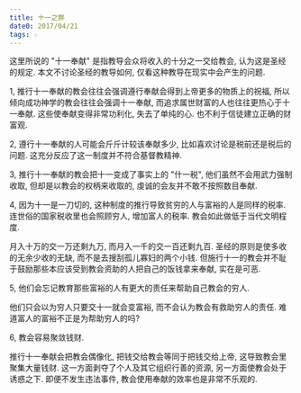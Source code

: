 ```yaml
---
title: 十一之弊
date0: 2017/04/21
tags: ☆
---
```


这里所说的 "十一奉献" 是指教导会众将收入的十分之一交给教会, 认为这是圣经的规定. 本文不讨论圣经的教导如何, 仅看这种教导在现实中会产生的问题.

1, 推行十一奉献的教会往往会强调遵行奉献会得到上帝更多的物质上的祝福, 所以倾向成功神学的教会往往会强调十一奉献, 而追求属世财富的人也往往更热心于十一奉献. 这些使奉献变得非常功利化, 失去了单纯的心. 也不利于信徒建立正确的财富观.

2, 遵行十一奉献的人可能会斤斤计较该奉献多少, 比如喜欢讨论是税前还是税后的问题. 这充分反应了这一制度并不符合基督教精神.

3, 推行十一奉献的教会把十一变成了事实上的 "什一税", 他们虽然不会用武力强制收取, 但却是以教会的权柄来收取的, 虔诚的会友并不敢不按照数目奉献.

4, 因为十一是一刀切的, 这种制度的推行导致贫穷的人与富裕的人是同样的税率. 连世俗的国家税收里也会照顾穷人, 增加富人的税率. 教会如此做低于当代文明程度.

月入十万的交一万还剩九万, 而月入一千的交一百还剩九百. 圣经的原则是使多收的无余少收的无缺, 而不是去搜刮孤儿寡妇的两个小钱. 但施行十一的教会并不耻于鼓励那些本应该受到教会资助的人把自己的饭钱拿来奉献, 实在是可恶.

5, 他们会忘记教育那些富裕的人有更大的责任来帮助自己教会的穷人.

他们只会以为穷人只要交十一就会变富裕, 而不会认为教会有救助穷人的责任. 难道富人的富裕不正是为帮助穷人的吗?

6, 教会容易聚敛钱财.

推行十一奉献会把教会偶像化, 把钱交给教会等同于把钱交给上帝, 这导致教会里聚集大量钱财. 这一方面剥夺了个人及其它组织行善的资源, 另一方面使教会处于诱惑之下. 即便不发生违法事件, 教会使用奉献的效率也是非常不乐观的.
